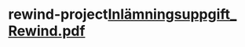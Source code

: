 # rewind-project[Inlämningsuppgift_ Rewind.pdf](https://github.com/christopherwahlstrom/rewind-project/files/9632287/Inlamningsuppgift_.Rewind.pdf)
